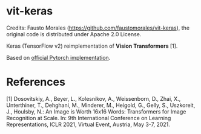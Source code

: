 # vit-keras

Credits: Fausto Morales (https://github.com/faustomorales/vit-keras), the original code is distributed under Apache 2.0 License.

Keras (TensorFlow v2) reimplementation of **Vision Transformers** [1].

Based on [official Pytorch implementation](https://github.com/google-research/vision_transformer).

# References

[1] Dosovitskiy, A., Beyer, L., Kolesnikov, A., Weissenborn, D., Zhai, X., Unterthiner, T., Dehghani, M., Minderer, M., Heigold, G., Gelly, S., Uszkoreit, J., Houlsby, N.: An Image is Worth 16x16 Words: Transformers for Image Recognition at Scale. In: 9th International Conference on Learning Representations, ICLR 2021, Virtual Event, Austria, May 3-7, 2021.
